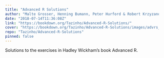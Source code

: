 ```yaml
---
title: "Advanced R Solutions"
author: "Malte Grosser, Henning Bumann, Peter Hurford & Robert Krzyzanowski"
date: "2018-07-14T11:36:08Z"
link: "https://bookdown.org/Tazinho/Advanced-R-Solutions/"
cover: "https://bookdown.org/Tazinho/Advanced-R-Solutions/images/advrs_cover3.png"
repo: "Tazinho/Advanced-R-Solutions"
pinned: false
---
```


Solutions to the exercises in Hadley Wickham’s book Advanced R.
